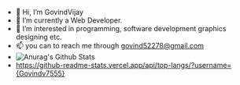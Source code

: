 - 👋 Hi, I’m GovindVijay
- 🌱 I’m currently a Web Developer.
- 👀 I’m interested in programming, software development graphics designing etc.
- 📫 you can to reach me through  govind52278@gmail.com
- ![Anurag's Github Stats](https://github-readme-stats.vercel.app/api?username=Govindv7555&show_icons=true&theme=tokyonight)
- https://github-readme-stats.vercel.app/api/top-langs/?username={Govindv7555}
<!---
GovindVijay/GovindVijay is a ✨ special ✨ repository because its `README.md` (this file) appears on your GitHub profile.
You can click the Preview link to take a look at your changes.
--->
